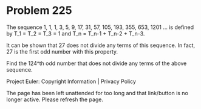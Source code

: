 #   Problem 225

   The sequence 1, 1, 1, 3, 5, 9, 17, 31, 57, 105, 193, 355, 653, 1201 ...
   is defined by T_1 = T_2 = T_3 = 1 and T_n = T_n-1 + T_n-2 + T_n-3.

   It can be shown that 27 does not divide any terms of this sequence.
   In fact, 27 is the first odd number with this property.

   Find the 124^th odd number that does not divide any terms of the above
   sequence.

   Project Euler: Copyright Information | Privacy Policy

   The page has been left unattended for too long and that link/button is no
   longer active. Please refresh the page.
